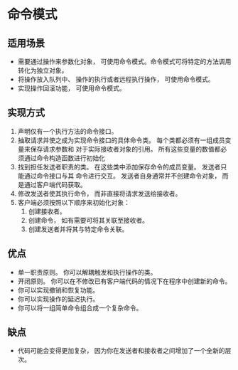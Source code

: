 # 命令模式

## 适用场景
- 需要通过操作来参数化对象， 可使用命令模式。命令模式可将特定的方法调用转化为独立对象。
- 将操作放入队列中、 操作的执行或者远程执行操作， 可使用命令模式。
- 实现操作回滚功能， 可使用命令模式。

## 实现方式
1. 声明仅有一个执行方法的命令接口。
2. 抽取请求并使之成为实现命令接口的具体命令类。 每个类都必须有一组成员变量来保存请求参数和
对于实际接收者对象的引用。 所有这些变量的数值都必须通过命令构造函数进行初始化
3. 找到担任发送者职责的类。 在这些类中添加保存命令的成员变量。 发送者只能通过命令接口与其
命令进行交互。 发送者自身通常并不创建命令对象， 而是通过客户端代码获取。
4. 修改发送者使其执行命令， 而非直接将请求发送给接收者。
5. 客户端必须按照以下顺序来初始化对象：
    1. 创建接收者。
    2. 创建命令， 如有需要可将其关联至接收者。
    3. 创建发送者并将其与特定命令关联。
    
## 优点
- 单一职责原则。 你可以解耦触发和执行操作的类。
- 开闭原则。 你可以在不修改已有客户端代码的情况下在程序中创建新的命令。
- 你可以实现撤销和恢复功能。
- 你可以实现操作的延迟执行。
- 你可以将一组简单命令组合成一个复杂命令。

## 缺点
- 代码可能会变得更加复杂， 因为你在发送者和接收者之间增加了一个全新的层次。